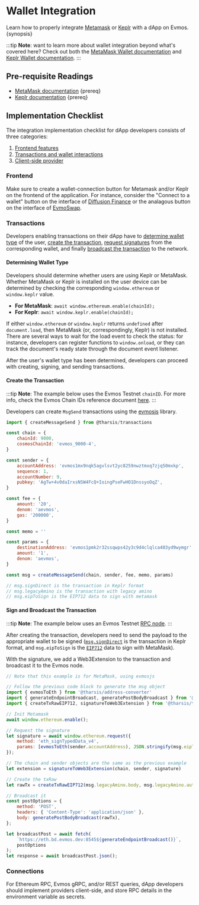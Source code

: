 <!--
order: 1
-->

# Wallet Integration

Learn how to properly integrate [Metamask](https://metamask.io/) or [Keplr](https://www.keplr.app/) with a dApp on Evmos. {synopsis}

:::tip
**Note**: want to learn more about wallet integration beyond what's covered here? Check out both the [MetaMask Wallet documentation](https://docs.metamask.io/guide/) and [Keplr Wallet documentation](https://docs.keplr.app/).
:::

## Pre-requisite Readings

- [MetaMask documentation](https://docs.metamask.io/guide/) {prereq}
- [Keplr documentation](https://docs.keplr.app/) {prereq}

## Implementation Checklist

The integration implementation checklist for dApp developers consists of three categories:

1. [Frontend features](#frontend)
2. [Transactions and wallet interactions](#transactions)
3. [Client-side provider](#connections)

### Frontend

Make sure to create a wallet-connection button for Metamask and/or Keplr on the frontend of the application. For instance, consider the "Connect to a wallet" button on the interface of [Diffusion Finance](https://app.diffusion.fi/) or the analagous button on the interface of [EvmoSwap](https://app.evmoswap.org/).

### Transactions

Developers enabling transactions on their dApp have to [determine wallet type](#determining-wallet-type) of the user, [create the transaction](#create-the-transaction), [request signatures](#sign-and-broadcast-the-transaction) from the corresponding wallet, and finally [broadcast the transaction](#sign-and-broadcast-the-transaction) to the network.

#### Determining Wallet Type

Developers should determine whether users are using Keplr or MetaMask. Whether MetaMask or Keplr is installed on the user device can be determined by checking the corresponding `window.ethereum` or `window.keplr` value.

- **For MetaMask**: `await window.ethereum.enable(chainId);`
- **For Keplr**: `await window.keplr.enable(chainId);`

If either `window.ethereum` or `window.keplr` returns `undefined` after `document.load`, then MetaMask (or, correspondingly, Keplr) is not installed. There are several ways to wait for the load event to check the status: for instance, developers can register functions to `window.onload`, or they can track the document's ready state through the document event listener.

After the user's wallet type has been determined, developers can proceed with creating, signing, and sending transactions.

#### Create the Transaction

:::tip
**Note**: The example below uses the Evmos Testnet `chainID`. For more info, check the Evmos Chain IDs reference document [here](../../users/technical_concepts/chain_id.md).
:::

Developers can create `MsgSend` transactions using the [evmosjs](libraries/evmosjs.md) library.

```js
import { createMessageSend } from @tharsis/transactions

const chain = {
    chainId: 9000,
    cosmosChainId: 'evmos_9000-4',
}

const sender = {
    accountAddress: 'evmos1mx9nqk5agvlsvt2yc8259nwztmxq7zjq50mxkp',
    sequence: 1,
    accountNumber: 9,
    pubkey: 'AgTw+4v0daIrxsNSW4FcQ+IoingPseFwHO1DnssyoOqZ',
}

const fee = {
    amount: '20',
    denom: 'aevmos',
    gas: '200000',
}

const memo = ''

const params = {
    destinationAddress: 'evmos1pmk2r32ssqwps42y3c9d4clqlca403yd9wymgr',
    amount: '1',
    denom: 'aevmos',
}

const msg = createMessageSend(chain, sender, fee, memo, params)

// msg.signDirect is the transaction in Keplr format
// msg.legacyAmino is the transaction with legacy amino
// msg.eipToSign is the EIP712 data to sign with metamask
```

#### Sign and Broadcast the Transaction

:::tip
**Note**: The example below uses an Evmos Testnet [RPC node](../connect.md#public-available-endpoints).
:::

<!-- textlint-disable -->
After creating the transaction, developers need to send the payload to the appropriate wallet to be signed ([`msg.signDirect`](https://docs.keplr.app/api/#sign-direct-protobuf) is the transaction in Keplr format, and `msg.eipToSign` is the [`EIP712`](https://eips.ethereum.org/EIPS/eip-712) data to sign with MetaMask).

With the signature, we add a Web3Extension to the transaction and broadcast it to the Evmos node.

<!-- textlint-enable -->
```js
// Note that this example is for MetaMask, using evmosjs

// Follow the previous code block to generate the msg object
import { evmosToEth } from '@tharsis/address-converter'
import { generateEndpointBroadcast, generatePostBodyBroadcast } from '@tharsis/provider'
import { createTxRawEIP712, signatureToWeb3Extension } from '@tharsis/transactions'

// Init Metamask
await window.ethereum.enable();

// Request the signature
let signature = await window.ethereum.request({
    method: 'eth_signTypedData_v4',
    params: [evmosToEth(sender.accountAddress), JSON.stringify(msg.eipToSign)],
});

// The chain and sender objects are the same as the previous example
let extension = signatureToWeb3Extension(chain, sender, signature)

// Create the txRaw
let rawTx = createTxRawEIP712(msg.legacyAmino.body, msg.legacyAmino.authInfo, extension)

// Broadcast it
const postOptions = {
    method: 'POST',
    headers: { 'Content-Type': 'application/json' },
    body: generatePostBodyBroadcast(rawTx),
};

let broadcastPost = await fetch(
    `https://eth.bd.evmos.dev:8545${generateEndpointBroadcast()}`,
    postOptions
);
let response = await broadcastPost.json();
```

### Connections

For Ethereum RPC, Evmos gRPC, and/or REST queries, dApp developers should implement providers client-side, and store RPC details in the environment variable as secrets.
